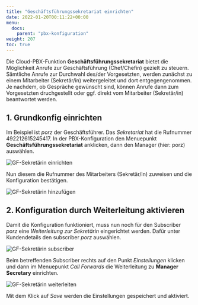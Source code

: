 ```yaml
---
title: "Geschäftsführungssekretariat einrichten"
date: 2022-01-20T00:11:22+00:00
menu:
  docs:
    parent: "pbx-konfiguration"
weight: 207
toc: true
---
```


Die Cloud-PBX-Funktion **Geschäftsführungssekretariat** bietet die Möglichkeit Anrufe zur Geschäftsführung (Chef/Chefin) gezielt zu steuern. Sämtliche Anrufe zur  Durchwahl des/der Vorgesetzten, werden zunächst zu einem Mitarbeiter (Sekretär/in) weitergeleitet und dort entgegengenommen. Je nachdem, ob Gespräche gewünscht sind, können Anrufe dann zum Vorgesetzten druchgestellt oder ggf. direkt vom Mitarbeiter (Sekretär/in) beantwortet werden.

## 1. Grundkonfig einrichten 

Im Beispiel ist *porz* der Geschäftsführer. Das *Sekretariat* hat die Rufnummer 492212615245417. In der PBX-Konfiguration den Menuepunkt **Geschäftsführungssekretariat** anklicken, dann den Manager (hier: porz) auswählen.

![GF-Sekretärin einrichten](https://user-images.githubusercontent.com/98753538/232427318-0c806532-a1e5-46ea-9d12-82b016094988.jpg)

Nun diesem die Rufnummer des Mitarbeiters (Sekretär/in) zuweisen und die Konfiguration bestätigen.

![GF-Sekretärin hinzufügen](https://user-images.githubusercontent.com/98753538/232427913-03ae65f2-639d-49ee-b3b1-0ee25523744d.jpg)

## 2. Konfiguration durch Weiterleitung aktivieren

Damit die Konfiguration funktioniert, muss nun noch für den Subscriber *porz* eine *Weiterleitung zur Sekretärin* eingerichtet werden. 
Dafür unter Kundendetails den subscriber *porz* auswählen.

![GF-Sekretärin subscriber](https://user-images.githubusercontent.com/98753538/232429453-48e80161-50b0-4b63-840e-f8cfebc57ea5.jpg)

Beim betreffenden Subscriber rechts auf den Punkt *Einstellungen* klicken und dann im Menuepunkt *Call Forwards* die Weiterleitung zu **Manager Secretary** einrichten.

![GF-Sekretärin weiterleiten](https://user-images.githubusercontent.com/98753538/232430441-8acbebae-441b-40a9-8272-5d2ac3c85fca.jpg)

Mit dem Klick auf *Save* werden die Einstellungen gespeichert und aktiviert.
